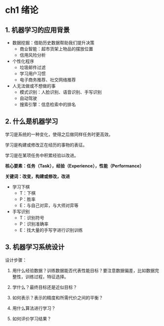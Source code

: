 # ch1 绪论

## 1. 机器学习的应用背景

- 数据挖掘：借助历史数据帮助我们提升决策
    - 商业智能：超市货架上物品的摆放位置
    - 信用风险分析
- 个性化程序
    - 垃圾邮件过滤
    - 学习用户习惯
    - 电子商务推荐、社交网络推荐
- 人无法做或不想做的事
    - 模式识别：人脸识别、语音识别、手写识别
    - 自动驾驶
    - 搜索引擎：信息检索中的排名

## 2. 什么是机器学习

学习是系统的一种变化，使得之后做同样任务时更高效。

学习是构建或修改正在经历的事物的表征。

学习是在某项任务中积累经验以改进。

**核心要素：任务（Task），经验（Experience），性能（Performance）**

**关键词：改变，构建或修改，改进**

- 学习下棋
    - T：下棋
    - P：胜率
    - E：与自己对弈，与大师对弈等
- 手写识别
    - T：识别符号
    - P：识别准确率
    - E：找大量的手写字进行识别训练

## 3. 机器学习系统设计

设计步骤：

1. 用什么经验数据？训练数据能否代表性能目标？要注意数据偏差，比如数据完整性，训练过程，特征选择。

2. 学什么？最终目标还是近似目标？

3. 如何表示？表示的精度和所需代价之间的平衡？
4. 用什么算法进行学习？
5. 如何评价学习结果？